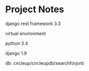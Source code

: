 # Project Notes

django rest framework 3.3

virtual environment

python 3.4

django 1.9


db: circleup/circleupdb/searchforjorb
